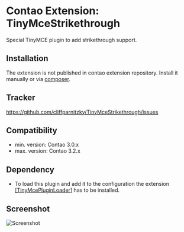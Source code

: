 Contao Extension: TinyMceStrikethrough
=====================================

Special TinyMCE plugin to add strikethrough support.


Installation
------------

The extension is not published in contao extension repository.
Install it manually or via [composer](https://packagist.org/packages/cliffparnitzky/tiny-mce-strikethrough).


Tracker
-------

https://github.com/cliffparnitzky/TinyMceStrikethrough/issues


Compatibility
-------------

- min. version: Contao 3.0.x
- max. version: Contao 3.2.x


Dependency
----------

- To load this plugin and add it to the configuration the extension [[TinyMcePluginLoader]](https://github.com/cliffparnitzky/TinyMcePluginLoader) has to be installed.


Screenshot
----------

![Screenshot](https://raw.github.com/cliffparnitzky/TinyMceStrikethrough/master/screenshot.jpg)